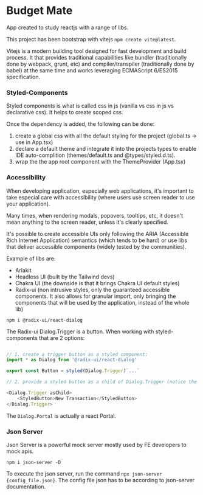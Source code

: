 # Budget Mate

App created to study reactjs with a range of libs.

This project has been bootstrap with vitejs `npm create vite@latest`. 

Vitejs is a modern building tool designed for fast development and build process. It that provides traditional capabilities like bundler (traditionally done by webpack, grunt, etc) and compiler/transpiler (traditionally done by babel) at the same time and works leveraging ECMAScript 6/ES2015 specification.


### Styled-Components

Styled components is what is called css in js (vanilla vs css in js vs declarative css). It helps to create scoped css.

Once the dependency is added, the following can be done:

1. create a global css with all the default styling for the project (global.ts -> use in App.tsx)
2. declare a default theme and integrate it into the projects types to enable IDE auto-complition (themes/default.ts and @types/styled.d.ts). 
3. wrap the the app root component with the ThemeProvider (App.tsx)


### Accessibility

When developing application, especially web applications, it's important to take especial care with accessibility (where users use screen reader to use your application).

Many times, when rendering modals, popovers, tooltips, etc, it doesn't mean anything to the screen reader, unless it's clearly specified.

It's possible to create accessible UIs only following the ARIA (Accessible Rich Internet Application) semantics (which tends to be hard) or use libs that deliver accessible components (widely tested by the communities).

Example of libs are:

- Ariakit
- Headless UI (built by the Tailwind devs)
- Chakra UI (the downside is that it brings Chakra UI default styles)
- Radix-ui (non intrusive styles, only the guaranteed accessible components. It also allows for granular import, only bringing the components that will be used by the application, instead of the whole lib)

`npm i @radix-ui/react-dialog`

The Radix-ui Dialog.Trigger is a button. When working with styled-components that are 2 options:

```javascript

// 1. create a trigger button as a styled component:
import * as Dialog from '@radix-ui/react-dialog'

export const Button = styled(Dialog.Trigger)`...`

// 2. provide a styled button as a child of Dialog.Trigger (notice the asChild property):

<Dialog.Trigger asChild>
    <StyledButton>New Transaction</StyledButton>
</Dialog.Trigger>
```

The `Dialog.Portal` is actually a react Portal.


### Json Server

Json Server is a powerful mock server mostly used by FE developers to mock apis.

`npm i json-server -D`

To execute the json server, run the command `npx json-server {config_file.json}`. The config file json has to be according to json-server documentation.




